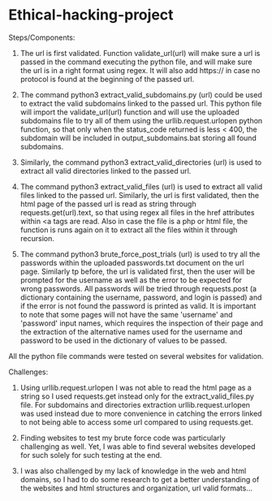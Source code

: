 # Ethical-hacking-project

Steps/Components:

1. The url is first validated. Function validate_url(url) will make sure a url is passed in the command executing the python file, and will make sure the url is in a right format using regex. It will also add https:// in case no protocol is found at the beginning of the passed url.

2. The command python3 extract_valid_subdomains.py (url) could be used to extract the valid subdomains linked to the passed url. This python file will import the validate_url(url) function and will use the uploaded subdomains file to try all of them using the urllib.request.urlopen python function, so that only when the status_code returned is less < 400, the subdomain will be included in output_subdomains.bat storing all found subdomains.

3. Similarly, the command python3 extract_valid_directories (url) is used to extract all valid directories linked to the passed url.

4. The command python3 extract_valid_files (url) is used to extract all valid files linked to the passed url. Similarly, the url is first validated, then the html page of the passed url is read as string through requests.get(url).text, so that using regex all files in the href attributes within <a tags are read. Also in case the file is a php or html file, the function is runs again on it to extract all the files within it through recursion.

5. The command python3 brute_force_post_trials (url) is used to try all the passwords within the uploaded passwords.txt document on the url page. Similarly tp before, the url is validated first, then the user will be prompted for the username as well as the error to be expected for wrong passwords. All passwords will be tried through requests.post (a dictionary containing the username, password, and login is passed) and if the error is not found the password is printed as valid. It is important to note that some pages will not have the same 'username' and 'password' input names, which requires the inspection of their page and the extraction of the alternative names used for the username and password to be used in the dictionary of values to be passed. 

All the python file commands were tested on several websites for validation.

Challenges:

1. Using urllib.request.urlopen I was not able to read the html page as a string so I used requests.get instead only for the extract_valid_files.py file. For subdomains and directories extraction urllib.request.urlopen was used instead due to more convenience in catching the errors linked to not being able to access some url compared to using requests.get.

2. Finding websites to test my brute force code was particularly challenging as well. Yet, I was able to find several websites developed for such solely for such testing at the end.

3. I was also challenged by my lack of knowledge in the web and html domains, so I had to do some research to get a better understanding of the websites and html structures and organization, url valid formats...
 
